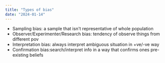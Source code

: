 ```yaml
---
title: "Types of bias"
date: "2024-01-14"
---
```


* Sampling bias: a sample that isn't representative of whole population
* Observer/Experimenter/Research bias: tendency of observe things from different pov
* Interpretation bias: always interpret ambiguous situation in +ve/-ve way
* Confirmation bias:search/interpret info in a way that confirms ones pre-existing beliefs
